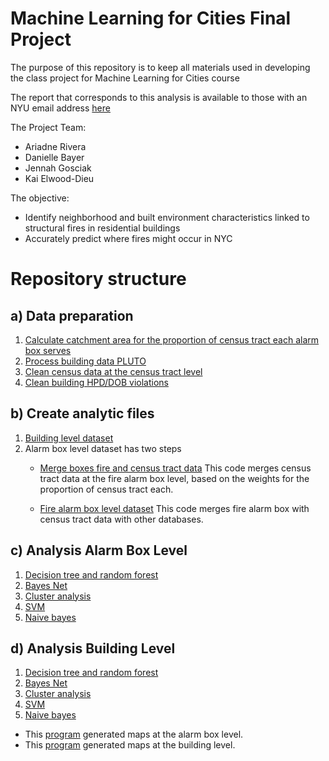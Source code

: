 # Machine Learning for Cities Final Project

The purpose of this repository is to keep all materials used in developing the class project for Machine Learning for Cities course

The report that corresponds to this analysis is available to those with an NYU email address [here](https://docs.google.com/document/d/1ffmuZ-yaQZHssITyP29HzoVuPaP2BKjKBC8_6fk5eyw/edit?usp=sharing)

The Project Team:
* Ariadne Rivera
* Danielle Bayer
* Jennah Gosciak
* Kai Elwood-Dieu

The objective:
* Identify neighborhood and built environment characteristics linked to structural fires in residential buildings
* Accurately predict where fires might occur in NYC 

# Repository structure

## a) Data preparation

1. [Calculate catchment area for the proportion of census tract each alarm box serves](code/00a_calculate_catchment.ipynb)
2. [Process building data PLUTO](code/00b_data_processing.ipynb)
3. [Clean census data at the census tract level](code/00c_census2009_2019_data_processing.ipynb)
4. [Clean building HPD/DOB violations](code/00d_HPD_DOB_violations_data_processing.ipynb)

## b) Create analytic files

1. [Building level dataset](code/01_merge_bbl.ipynb)
2. Alarm box level dataset has two steps
    * [Merge boxes fire and census tract data](code/merge_boxes_boroughs.ipynb.ipynb)
This code merges census tract data at the fire alarm box level, based on the weights for the proportion of census tract each.

    * [Fire alarm box level dataset](code/02_merge_box.ipynb.ipynb.ipynb)
This code merges fire alarm box with census tract data with other databases.

## c) Analysis Alarm Box Level
1. [Decision tree and random forest](code/04a_rf_bayesnet_box.ipynb)
2. [Bayes Net](code/04a_rf_bayesnet_box.ipynb)
3. [Cluster analysis](code/06a_K_Means_EM_Box_Level.ipynb)
4. [SVM](code/05_SVMs.ipynb)
5. [Naive bayes](code/04b_naivebayes_gp_bbl.ipynb)

## d) Analysis Building Level
1. [Decision tree and random forest](code/03a_rf_bayesnet_bbl.ipynb)
2. [Bayes Net](code/03a_rf_bayesnet_bbl.ipynb)
3. [Cluster analysis](code/06b%20K-Means%20EM%20-%20BBL.ipynb)
4. [SVM](code/05_SVMs.ipynb)
5. [Naive bayes](code/03b_naivebayes_gp_bbl.ipynb)

* This [program](05a_pr_prob_box.ipynb) generated maps at the alarm box level.
* This [program](05a_pr_prob_bbl.ipynb) generated maps at the building level.
